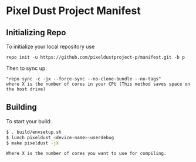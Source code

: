 Pixel Dust Project Manifest
===========================

## Initializing Repo ##

To initialize your local repository use

    repo init -u https://github.com/pixeldustproject-p/manifest.git -b p
    
Then to sync up:

    "repo sync -c -jx --force-sync --no-clone-bundle --no-tags" 
    where X is the number of cores in your CPU (This method saves space on the host drive)

## Building ##

To start your build:
```bash
$ . build/envsetup.sh
$ lunch pixeldust_<device-name>-userdebug
$ make pixeldust -jX
```

    Where X is the number of cores you want to use for compiling.
